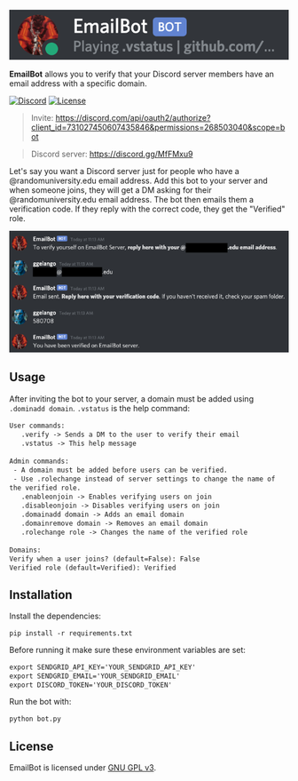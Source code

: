 <p align="center">
  <img src="docs/emailbot.png" />
</p>

**EmailBot** allows you to verify that your Discord server members have an email address with a specific domain.

[![Discord](https://img.shields.io/discord/731028346569228288)](https://discord.gg/MfFMxu9) [![License](https://img.shields.io/badge/license-GPL-brightgreen)](LICENSE)

> Invite: https://discord.com/api/oauth2/authorize?client_id=731027450607435846&permissions=268503040&scope=bot

> Discord server: https://discord.gg/MfFMxu9

Let's say you want a Discord server just for people who have a @randomuniversity.edu email address. Add this bot to your server and when someone joins, they will get a DM asking for their @randomuniversity.edu email address. The bot then emails them a verification code. If they reply with the correct code, they get the "Verified" role.

<p align="center">
  <img src="docs/screenshot.png" />
</p>

## Usage

After inviting the bot to your server, a domain must be added using `.dominadd domain`. `.vstatus` is the help command:

```
User commands: 
   .verify -> Sends a DM to the user to verify their email
   .vstatus -> This help message

Admin commands: 
 - A domain must be added before users can be verified.
 - Use .rolechange instead of server settings to change the name of the verified role.
   .enableonjoin -> Enables verifying users on join
   .disableonjoin -> Disables verifying users on join
   .domainadd domain -> Adds an email domain
   .domainremove domain -> Removes an email domain
   .rolechange role -> Changes the name of the verified role

Domains: 
Verify when a user joins? (default=False): False
Verified role (default=Verified): Verified
```

## Installation

Install the dependencies:

```
pip install -r requirements.txt
```

Before running it make sure these environment variables are set:

```
export SENDGRID_API_KEY='YOUR_SENDGRID_API_KEY'
export SENDGRID_EMAIL='YOUR_SENDGRID_EMAIL'
export DISCORD_TOKEN='YOUR_DISCORD_TOKEN'
```

Run the bot with:

```
python bot.py
```

## License

EmailBot is licensed under [GNU GPL v3](https://www.gnu.org/licenses/gpl-3.0.en.html).